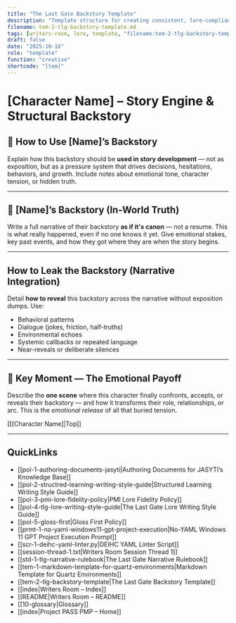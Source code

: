 ```yaml
---
title: "The Last Gate Backstory Template"
description: "Template structure for creating consistent, lore-compliant backstories for The Last Gate characters."
filename: tem-2-tlg-backstory-template.md
tags: [writers-room, lore, template, "filename:tem-2-tlg-backstory-template.md"]
draft: false
date: "2025-10-16"
role: "template"
function: "creative"
shortcode: "[tem]"
---
```



# [Character Name] – Story Engine & Structural Backstory

## 🔧 How to Use [Name]’s Backstory
Explain how this backstory should be **used in story development** — not as exposition, but as a pressure system that drives decisions, hesitations, behaviors, and growth. Include notes about emotional tone, character tension, or hidden truth.

---

## 🧠 [Name]’s Backstory (In-World Truth)
Write a full narrative of their backstory **as if it's canon** — not a resume. This is what really happened, even if no one knows it yet. Give emotional stakes, key past events, and how they got where they are when the story begins.

---

##  How to Leak the Backstory (Narrative Integration)
Detail **how to reveal** this backstory across the narrative without exposition dumps. Use:
- Behavioral patterns
- Dialogue (jokes, friction, half-truths)
- Environmental echoes
- Systemic callbacks or repeated language
- Near-reveals or deliberate silences

---

## 🎯 Key Moment — The Emotional Payoff
Describe the **one scene** where this character finally confronts, accepts, or reveals their backstory — and how it transforms their role, relationships, or arc. This is the *emotional release* of all that buried tension.

[[[Character Name]|Top]]

---

## QuickLinks
- [[pol-1-authoring-documents-jasyti|Authoring Documents for JASYTI’s Knowledge Base]]
- [[pol-2-structred-learning-writing-style-guide|Structured Learning Writing Style Guide]]
- [[pol-3-pmi-lore-fidelity-policy|PMI Lore Fidelity Policy]]
- [[pol-4-tlg-lore-writing-style-guide|The Last Gate Lore Writing Style Guide]]
- [[pol-5-gloss-first|Gloss First Policy]]
- [[prmt-1-no-yaml-windows11-gpt-project-execution|No-YAML Windows 11 GPT Project Execution Prompt]]
- [[scr-1-deihc-yaml-linter.py|DEIHC YAML Linter Script]]
- [[session-thread-1.txt|Writers Room Session Thread 1]]
- [[std-1-tlg-narrative-rulebook|The Last Gate Narrative Rulebook]]
- [[tem-1-markdown-template-for-quartz-environments|Markdown Template for Quartz Environments]]
- [[tem-2-tlg-backstory-template|The Last Gate Backstory Template]]
- [[index|Writers Room – Index]]
- [[README|Writers Room – README]]
- [[10-glossary|Glossary]]
- [[index|Project PASS PMP – Home]]
